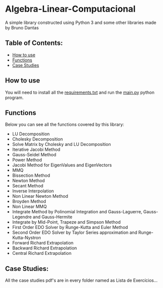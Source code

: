 # Algebra-Linear-Computacional

A simple library constructed using Python 3 and some other libraries made by Bruno Dantas

## Table of Contents:
- [How to use](#how-to-use)
- [Functions](#functions)
- [Case Studies](#case-studies)


## How to use
You will need to install all the [requirements.txt](https://github.com/DantasB/Algebra-Linear-Computacional/blob/master/requirements.txt) and run the [main.py](https://github.com/DantasB/Algebra-Linear-Computacional/blob/master/main.py) python program.

## Functions
Below you can see all the functions covered by this library:

- LU Decomposition
- Cholesky Decomposition
- Solve Matrix by Cholesky and LU Decomposition
- Iterative Jacobi Method
- Gauss-Seidel Method
- Power Method
- Jacobi Method for EigenValues and EigenVectors
- MMQ
- Bissection Method
- Newton Method
- Secant Method
- Inverse Interpolation 
- Non Linear Newton Method
- Broyden Method
- Non Linear MMQ
- Integrate Method by Polinomial Integration and Gauss-Laguerre, Gauss-Legendre and Gauss-Hermite
- Integrate by Mid-Point, Trapeze and Simpson Method
- First Order EDO Solver by Runge-Kutta and Euler Method
- Second Order EDO Solver by Taylor Series approximation and Runge-Kutta-Nystron
- Forward Richard Extrapolation
- Backward Richard Extrapolation
- Central Richard Extrapolation

## Case Studies:
All the case studies pdf's are in every folder named as Lista de Exercícios... 
